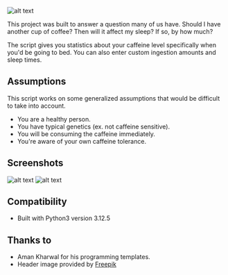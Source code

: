 ![alt text](https://github.com/Eliya-G/coffee-o-clock/blob/main/github_images/Header%20Image.png)

This project was built to answer a question many of us have. Should I have another cup of coffee? Then will it affect my sleep? If so, by how much?

The script gives you statistics about your caffeine level specifically when you'd be going to bed.
You can also enter custom ingestion amounts and sleep times.

## Assumptions 
This script works on some generalized assumptions that would be difficult to take into account.

- You are a healthy person.
- You have typical genetics (ex. not caffeine sensitive).
- You will be consuming the caffeine immediately.
- You're aware of your own caffeine tolerance.

## Screenshots
![alt text](https://github.com/Eliya-G/coffee-o-clock/blob/main/github_images/regular_mode.png)
![alt text](https://github.com/Eliya-G/coffee-o-clock/blob/main/github_images/custom_mode.png)

## Compatibility
- Built with Python3 version 3.12.5

## Thanks to
- Aman Kharwal for his programming templates.
- Header image provided by [Freepik](https://www.freepik.com)
